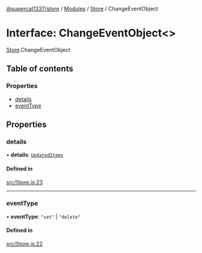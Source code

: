 [@supercat1337/store](../README.md) / [Modules](../modules.md) / [Store](../modules/Store.md) / ChangeEventObject

# Interface: ChangeEventObject\<\>

[Store](../modules/Store.md).ChangeEventObject

## Table of contents

### Properties

- [details](Store.ChangeEventObject.md#details)
- [eventType](Store.ChangeEventObject.md#eventtype)

## Properties

### details

• **details**: [`UpdatedItems`](../modules/Store.md#updateditems)

#### Defined in

[src/Store.js:23](https://github.com/supercat911/store/blob/9b9a25e7671821d8a1b643c0795834191eef81e1/src/Store.js#L23)

___

### eventType

• **eventType**: ``"set"`` \| ``"delete"``

#### Defined in

[src/Store.js:22](https://github.com/supercat911/store/blob/9b9a25e7671821d8a1b643c0795834191eef81e1/src/Store.js#L22)
